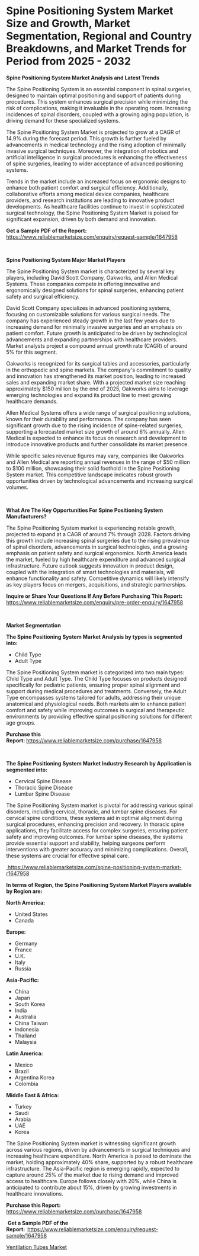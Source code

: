 <p><h1>Spine Positioning System Market Size and Growth, Market Segmentation, Regional and Country Breakdowns, and Market Trends for Period from 2025 -  2032</h1></p><p><strong>Spine Positioning System Market Analysis and Latest Trends</strong></p>
<p><p>The Spine Positioning System is an essential component in spinal surgeries, designed to maintain optimal positioning and support of patients during procedures. This system enhances surgical precision while minimizing the risk of complications, making it invaluable in the operating room. Increasing incidences of spinal disorders, coupled with a growing aging population, is driving demand for these specialized systems.</p><p>The Spine Positioning System Market is projected to grow at a CAGR of 14.9% during the forecast period. This growth is further fueled by advancements in medical technology and the rising adoption of minimally invasive surgical techniques. Moreover, the integration of robotics and artificial intelligence in surgical procedures is enhancing the effectiveness of spine surgeries, leading to wider acceptance of advanced positioning systems. </p><p>Trends in the market include an increased focus on ergonomic designs to enhance both patient comfort and surgical efficiency. Additionally, collaborative efforts among medical device companies, healthcare providers, and research institutions are leading to innovative product developments. As healthcare facilities continue to invest in sophisticated surgical technology, the Spine Positioning System Market is poised for significant expansion, driven by both demand and innovation.</p></p>
<p><strong>Get a Sample PDF of the Report:&nbsp;</strong> <a href="https://www.reliablemarketsize.com/enquiry/request-sample/1647958?utm_campaign=3071&utm_medium=2&utm_source=Github&utm_content=ia&utm_term=04032025&utm_id=spine-positioning-system">https://www.reliablemarketsize.com/enquiry/request-sample/1647958</a></p>
<p>&nbsp;</p>
<p><strong>Spine Positioning System Major Market Players</strong></p>
<p><p>The Spine Positioning System market is characterized by several key players, including David Scott Company, Oakworks, and Allen Medical Systems. These companies compete in offering innovative and ergonomically designed solutions for spinal surgeries, enhancing patient safety and surgical efficiency.</p><p>David Scott Company specializes in advanced positioning systems, focusing on customizable solutions for various surgical needs. The company has experienced steady growth in the last few years due to increasing demand for minimally invasive surgeries and an emphasis on patient comfort. Future growth is anticipated to be driven by technological advancements and expanding partnerships with healthcare providers. Market analysts project a compound annual growth rate (CAGR) of around 5% for this segment.</p><p>Oakworks is recognized for its surgical tables and accessories, particularly in the orthopedic and spine markets. The company's commitment to quality and innovation has strengthened its market position, leading to increased sales and expanding market share. With a projected market size reaching approximately $150 million by the end of 2025, Oakworks aims to leverage emerging technologies and expand its product line to meet growing healthcare demands.</p><p>Allen Medical Systems offers a wide range of surgical positioning solutions, known for their durability and performance. The company has seen significant growth due to the rising incidence of spine-related surgeries, supporting a forecasted market size growth of around 6% annually. Allen Medical is expected to enhance its focus on research and development to introduce innovative products and further consolidate its market presence.</p><p>While specific sales revenue figures may vary, companies like Oakworks and Allen Medical are reporting annual revenues in the range of $50 million to $100 million, showcasing their solid foothold in the Spine Positioning System market. This competitive landscape indicates robust growth opportunities driven by technological advancements and increasing surgical volumes.</p></p>
<p>&nbsp;</p>
<p><strong>What Are The Key Opportunities For Spine Positioning System Manufacturers?</strong></p>
<p><p>The Spine Positioning System market is experiencing notable growth, projected to expand at a CAGR of around 7% through 2028. Factors driving this growth include increasing spinal surgeries due to the rising prevalence of spinal disorders, advancements in surgical technologies, and a growing emphasis on patient safety and surgical ergonomics. North America leads the market, fueled by high healthcare expenditure and advanced surgical infrastructure. Future outlook suggests innovation in product design, coupled with the integration of smart technologies and materials, will enhance functionality and safety. Competitive dynamics will likely intensify as key players focus on mergers, acquisitions, and strategic partnerships.</p></p>
<p><strong>Inquire or Share Your Questions If Any Before Purchasing This Report:</strong> <a href="https://www.reliablemarketsize.com/enquiry/pre-order-enquiry/1647958?utm_campaign=3071&utm_medium=2&utm_source=Github&utm_content=ia&utm_term=04032025&utm_id=spine-positioning-system">https://www.reliablemarketsize.com/enquiry/pre-order-enquiry/1647958</a></p>
<p>&nbsp;</p>
<p><strong>Market Segmentation</strong></p>
<p><strong>The Spine Positioning System Market Analysis by types is segmented into:</strong></p>
<p><ul><li>Child Type</li><li>Adult Type</li></ul></p>
<p><p>The Spine Positioning System market is categorized into two main types: Child Type and Adult Type. The Child Type focuses on products designed specifically for pediatric patients, ensuring proper spinal alignment and support during medical procedures and treatments. Conversely, the Adult Type encompasses systems tailored for adults, addressing their unique anatomical and physiological needs. Both markets aim to enhance patient comfort and safety while improving outcomes in surgical and therapeutic environments by providing effective spinal positioning solutions for different age groups.</p></p>
<p><strong>Purchase this Report:&nbsp;</strong><a href="https://www.reliablemarketsize.com/purchase/1647958?utm_campaign=3071&utm_medium=2&utm_source=Github&utm_content=ia&utm_term=04032025&utm_id=spine-positioning-system">https://www.reliablemarketsize.com/purchase/1647958</a></p>
<p>&nbsp;</p>
<p><strong>The Spine Positioning System Market Industry Research by Application is segmented into:</strong></p>
<p><ul><li>Cervical Spine Disease</li><li>Thoracic Spine Disease</li><li>Lumbar Spine Disease</li></ul></p>
<p><p>The Spine Positioning System market is pivotal for addressing various spinal disorders, including cervical, thoracic, and lumbar spine diseases. For cervical spine conditions, these systems aid in optimal alignment during surgical procedures, enhancing precision and recovery. In thoracic spine applications, they facilitate access for complex surgeries, ensuring patient safety and improving outcomes. For lumbar spine diseases, the systems provide essential support and stability, helping surgeons perform interventions with greater accuracy and minimizing complications. Overall, these systems are crucial for effective spinal care.</p></p>
<p><a href="https://www.reliablemarketsize.com/spine-positioning-system-market-r1647958?utm_campaign=3071&utm_medium=2&utm_source=Github&utm_content=ia&utm_term=04032025&utm_id=spine-positioning-system">&nbsp;https://www.reliablemarketsize.com/spine-positioning-system-market-r1647958</a></p>
<p><strong>In terms of Region, the Spine Positioning System Market Players available by Region are:</strong></p>
<p>
    <p> <strong> North America: </strong>
        <ul>
            <li>United States</li>
            <li>Canada</li>
        </ul>
        </p> 
    <p> <strong> Europe: </strong>
        <ul>
            <li>Germany</li>
            <li>France</li>
            <li>U.K.</li>
            <li>Italy</li>
            <li>Russia</li>
        </ul>
        </p> 
    <p> <strong> Asia-Pacific: </strong>
        <ul>
            <li>China</li>
            <li>Japan</li>
            <li>South Korea</li>
            <li>India</li>
            <li>Australia</li>
            <li>China Taiwan</li>
            <li>Indonesia</li>
            <li>Thailand</li>
            <li>Malaysia</li>
        </ul>
        </p> 
    <p> <strong> Latin America: </strong>
        <ul>
            <li>Mexico</li>
            <li>Brazil</li>
            <li>Argentina Korea</li>
            <li>Colombia</li>
        </ul>
        </p> 
    <p> <strong> Middle East & Africa: </strong>
        <ul>
            <li>Turkey</li>
            <li>Saudi</li>
            <li>Arabia</li>
            <li>UAE</li>
            <li>Korea</li>
        </ul>
    </p>
    </p>
<p><p>The Spine Positioning System market is witnessing significant growth across various regions, driven by advancements in surgical techniques and increasing healthcare expenditure. North America is poised to dominate the market, holding approximately 40% share, supported by a robust healthcare infrastructure. The Asia-Pacific region is emerging rapidly, expected to capture around 25% of the market due to rising demand and improved access to healthcare. Europe follows closely with 20%, while China is anticipated to contribute about 15%, driven by growing investments in healthcare innovations.</p></p>
<p><strong>Purchase this Report: </strong><a href="https://www.reliablemarketsize.com/purchase/1647958?utm_campaign=3071&utm_medium=2&utm_source=Github&utm_content=ia&utm_term=04032025&utm_id=spine-positioning-system">https://www.reliablemarketsize.com/purchase/1647958</a></p>
<p>&nbsp;<strong>Get a Sample PDF of the Report:&nbsp;&nbsp;</strong><a href="https://www.reliablemarketsize.com/enquiry/request-sample/1647958?utm_campaign=3071&utm_medium=2&utm_source=Github&utm_content=ia&utm_term=04032025&utm_id=spine-positioning-system">https://www.reliablemarketsize.com/enquiry/request-sample/1647958</a></p>
<p><strong></strong></p>
<p><p><a href="https://github.com/rrosasdaunas/Market-Research-Report-List-1/blob/main/ventilation-tubes-market.md?utm_campaign=3071&utm_medium=2&utm_source=Github&utm_content=ia&utm_term=04032025&utm_id=spine-positioning-system">Ventilation Tubes Market</a></p></p>